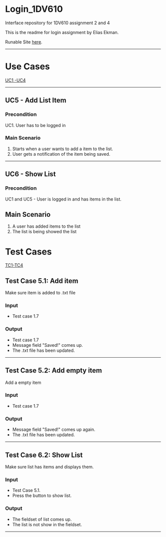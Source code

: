 # Login_1DV610
Interface repository for 1DV610 assignment 2 and 4

This is the readme for login assignment by Elias Ekman.

Runable Site [here](https://ee222yi.herokuapp.com/).

***

# Use Cases

[UC1 -UC4](https://github.com/dntoll/1dv610/blob/master/assignments/A2_resources/UseCases.md)

***

## UC5 - Add List Item

### __Precondition__
UC1. User has to be logged in

### __Main Scenario__

1. Starts when a user wants to add a item to the list.
2. User gets a notification of the item being saved.

***

## UC6 - Show List

### __Precondition__
UC1 and UC5 - User is logged in and has items in the list.

## __Main Scenario__
1. A user has added items to the list
2. The list is being showed the list

# Test Cases

[TC1-TC4](https://github.com/dntoll/1dv610/blob/master/assignments/A2_resources/TestCases.md)

## Test Case 5.1: Add item
Make sure item is added to .txt file

### __Input__
* Test case 1.7

### __Output__
* Test case 1.7
* Message field "Saved!" comes up.
* The .txt file has been updated.

***

## Test Case 5.2: Add empty item
Add a empty item

### __Input__
* Test case 1.7

### __Output__
* Message field "Saved!" comes up again.
* The .txt file has been updated.

***

## Test Case 6.2: Show List
Make sure list has items and displays them.

### __Input__
* Test Case 5.1.
* Press the button to show list.

### __Output__
* The fieldset of list comes up.
* The list is not show in the fieldset.

***